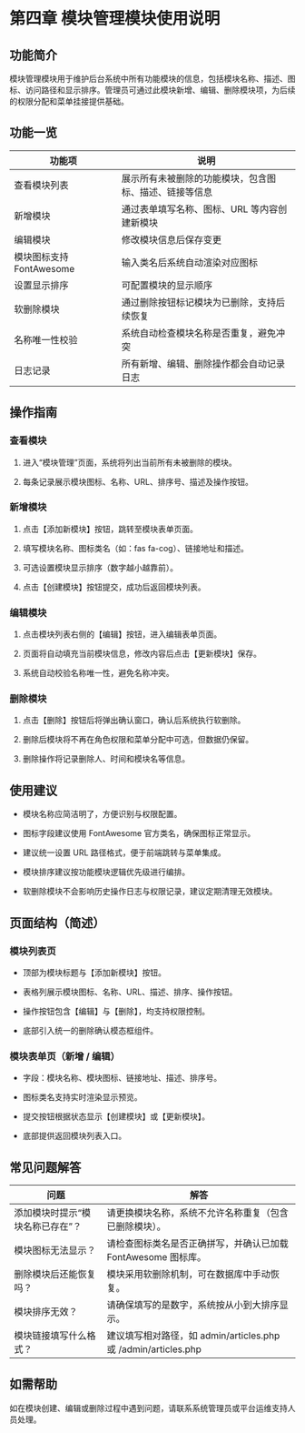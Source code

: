 # 第四章 模块管理模块使用说明
## 功能简介

模块管理模块用于维护后台系统中所有功能模块的信息，包括模块名称、描述、图标、访问路径和显示排序。管理员可通过此模块新增、编辑、删除模块项，为后续的权限分配和菜单挂接提供基础。

## 功能一览

功能项 | 说明
--- | ---
查看模块列表 | 展示所有未被删除的功能模块，包含图标、描述、链接等信息
新增模块 | 通过表单填写名称、图标、URL 等内容创建新模块
编辑模块 | 修改模块信息后保存变更
模块图标支持 FontAwesome | 输入类名后系统自动渲染对应图标
设置显示排序 | 可配置模块的显示顺序
软删除模块 | 通过删除按钮标记模块为已删除，支持后续恢复
名称唯一性校验 | 系统自动检查模块名称是否重复，避免冲突
日志记录 | 所有新增、编辑、删除操作都会自动记录日志

## 操作指南

### 查看模块

1. 进入“模块管理”页面，系统将列出当前所有未被删除的模块。

1. 每条记录展示模块图标、名称、URL、排序号、描述及操作按钮。

### 新增模块

1. 点击【添加新模块】按钮，跳转至模块表单页面。

1. 填写模块名称、图标类名（如：fas fa-cog）、链接地址和描述。

1. 可选设置模块显示排序（数字越小越靠前）。

1. 点击【创建模块】按钮提交，成功后返回模块列表。

### 编辑模块

1. 点击模块列表右侧的【编辑】按钮，进入编辑表单页面。

1. 页面将自动填充当前模块信息，修改内容后点击【更新模块】保存。

1. 系统自动校验名称唯一性，避免名称冲突。

### 删除模块

1. 点击【删除】按钮后将弹出确认窗口，确认后系统执行软删除。

1. 删除后模块将不再在角色权限和菜单分配中可选，但数据仍保留。

1. 删除操作将记录删除人、时间和模块名等信息。

## 使用建议

- 模块名称应简洁明了，方便识别与权限配置。

- 图标字段建议使用 FontAwesome 官方类名，确保图标正常显示。

- 建议统一设置 URL 路径格式，便于前端跳转与菜单集成。

- 模块排序建议按功能模块逻辑优先级进行编排。

- 软删除模块不会影响历史操作日志与权限记录，建议定期清理无效模块。

## 页面结构（简述）

### 模块列表页

- 顶部为模块标题与【添加新模块】按钮。

- 表格列展示模块图标、名称、URL、描述、排序、操作按钮。

- 操作按钮包含【编辑】与【删除】，均支持权限控制。

- 底部引入统一的删除确认模态框组件。

### 模块表单页（新增 / 编辑）

- 字段：模块名称、模块图标、链接地址、描述、排序号。

- 图标类名支持实时渲染显示预览。

- 提交按钮根据状态显示【创建模块】或【更新模块】。

- 底部提供返回模块列表入口。

## 常见问题解答

问题 | 解答
--- | ---
添加模块时提示“模块名称已存在”？ | 请更换模块名称，系统不允许名称重复（包含已删除模块）。
模块图标无法显示？ | 请检查图标类名是否正确拼写，并确认已加载 FontAwesome 图标库。
删除模块后还能恢复吗？ | 模块采用软删除机制，可在数据库中手动恢复。
模块排序无效？ | 请确保填写的是数字，系统按从小到大排序显示。
模块链接填写什么格式？ | 建议填写相对路径，如 admin/articles.php 或 /admin/articles.php

## 如需帮助

如在模块创建、编辑或删除过程中遇到问题，请联系系统管理员或平台运维支持人员处理。


